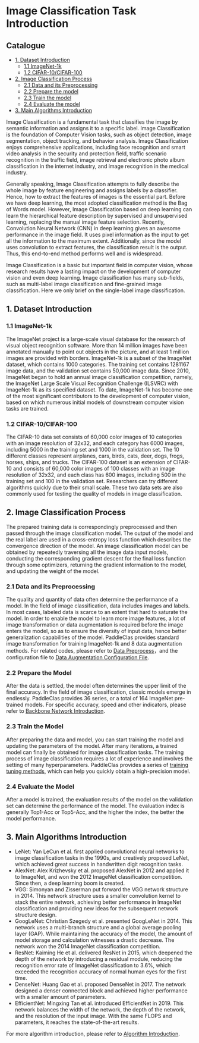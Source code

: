 # Image Classification Task Introduction
## Catalogue

- [1. Dataset Introduction](#1)
  - [1.1 ImageNet-1k](#1.1)
  - [1.2 CIFAR-10/CIFAR-100](#1.2)
- [2. Image Classification Process](#2)
  - [2.1 Data and its Preprocessing](#2.1)
  - [2.2 Prepare the model](#2.2)
  - [2.3 Train the model](#2.3)
  - [2.4 Evaluate the model](#2.4)
- [3. Main Algorithms Introduction](#3)

Image Classification is a fundamental task that classifies the image by semantic information and assigns it to a specific label. Image Classification is the foundation of Computer Vision tasks, such as object detection, image segmentation, object tracking, and behavior analysis. Image Classification enjoys comprehensive applications, including face recognition and smart video analysis in the security and protection field, traffic scenario recognition in the traffic field, image retrieval and electronic photo album classification in the internet industry, and image recognition in the medical industry.

Generally speaking, Image Classification attempts to fully describe the whole image by feature engineering and assigns labels by a classifier. Hence, how to extract the features of images is the essential part. Before we have deep learning, the most adopted classification method is the Bag of Words model. However, Image Classification based on deep learning can learn the hierarchical feature description by supervised and unsupervised learning, replacing the manual image feature selection. Recently, Convolution Neural Network (CNN) in deep learning gives an awesome performance in the image field. It uses pixel information as the input to get all the information to the maximum extent. Additionally, since the model uses convolution to extract features, the classification result is the output. Thus, this end-to-end method performs well and is widespread.

Image Classification is a basic but important field in computer vision, whose research results have a lasting impact on the development of computer vision and even deep learning. Image classification has many sub-fields, such as multi-label image classification and fine-grained image classification. Here we only brief on the single-label image classification.


<a name="1"></a>
## 1. Dataset Introduction


<a name="1.1"></a>
### 1.1 ImageNet-1k

The ImageNet project is a large-scale visual database for the research of visual object recognition software. More than 14 million images have been annotated manually to point out objects in the picture, and at least 1 million images are provided with borders. ImageNet-1k is a subset of the ImageNet dataset, which contains 1000 categories. The training set contains 1281167 image data, and the validation set contains 50,000 image data. Since 2010, ImageNet began to hold an annual image classification competition, namely, the ImageNet Large Scale Visual Recognition Challenge (ILSVRC) with ImageNet-1k as its specified dataset. To date, ImageNet-1k has become one of the most significant contributors to the development of computer vision, based on which numerous initial models of downstream computer vision tasks are trained.


<a name="1.2"></a>
### 1.2 CIFAR-10/CIFAR-100

The CIFAR-10 data set consists of 60,000 color images of 10 categories with an image resolution of 32x32, and each category has 6000 images, including 5000 in the training set and 1000 in the validation set. The 10 different classes represent airplanes, cars, birds, cats, deer, dogs, frogs, horses, ships, and trucks. The CIFAR-100 dataset is an extension of CIFAR-10 and consists of 60,000 color images of 100 classes with an image resolution of 32x32, and each class has 600 images, including 500 in the training set and 100 in the validation set. Researchers can try different algorithms quickly due to their small scale. These two data sets are also commonly used for testing the quality of models in image classification.


<a name="2"></a>
## 2.  Image Classification Process

The prepared training data is correspondingly preprocessed and then passed through the image classification model. The output of the model and the real label are used in a cross-entropy loss function which describes the convergence direction of the model. An image classification model can be obtained by repeatedly traversing all the image data input models, conducting the corresponding gradient descent for the final loss function through some optimizers, returning the gradient information to the model, and updating the weight of the model.


<a name="2.1"></a>
### 2.1 Data and its Preprocessing

The quality and quantity of data often determine the performance of a model. In the field of image classification, data includes images and labels. In most cases, labeled data is scarce to an extent that hard to saturate the model. In order to enable the model to learn more image features, a lot of image transformation or data augmentation is required before the image enters the model, so as to ensure the diversity of input data, hence better generalization capabilities of the model. PaddleClas provides standard image transformation for training ImageNet-1k and 8 data augmentation methods. For related codes, please refer to [Data Preprocess](https://github.com/PaddlePaddle/PaddleClas/blob/develop/ppcls/data/preprocess)，and the configuration file to [Data Augmentation Configuration File](https://github.com/PaddlePaddle/PaddleClas/blob/develop/ppcls/configs/ImageNet/DataAugment).


<a name="2.2"></a>
### 2.2 Prepare the Model

After the data is settled, the model often determines the upper limit of the final accuracy. In the field of image classification, classic models emerge in endlessly. PaddleClas provides 36 series, or a total of 164 ImageNet pre-trained models. For specific accuracy, speed and other indicators, please refer to [Backbone Network Introduction](https://github.com/PaddlePaddle/PaddleClas/blob/develop/docs/en/models).


<a name="2.3"></a>
### 2.3 Train the Model

After preparing the data and model, you can start training the model and updating the parameters of the model. After many iterations, a trained model can finally be obtained for image classification tasks. The training process of image classification requires a lot of experience and involves the setting of many hyperparameters. PaddleClas provides a series of [training tuning methods](https://github.com/PaddlePaddle/PaddleClas/blob/develop/docs/en/models_training/train_strategy_en.md), which can help you quickly obtain a high-precision model.


<a name="2.4"></a>
### 2.4 Evaluate the Model

After a model is trained, the evaluation results of the model on the validation set can determine the performance of the model. The evaluation index is generally Top1-Acc or Top5-Acc, and the higher the index, the better the model performance.


<a name="3"></a>
## 3. Main Algorithms Introduction

- LeNet: Yan LeCun et al. first applied convolutional neural networks to image classification tasks in the 1990s, and creatively proposed LeNet, which achieved great success in handwritten digit recognition tasks.
- AlexNet: Alex Krizhevsky et al. proposed AlexNet in 2012 and applied it to ImageNet, and won the 2012 ImageNet classification competition. Since then, a deep learning boom is created.
- VGG: Simonyan and Zisserman put forward the VGG network structure in 2014. This network structure uses a smaller convolution kernel to stack the entire network, achieving better performance in ImageNet classification and providing new ideas for the subsequent network structure design.
- GoogLeNet: Christian Szegedy et al. presented GoogLeNet in 2014. This network uses a multi-branch structure and a global average pooling layer (GAP). While maintaining the accuracy of the model, the amount of model storage and calculation witnesses a drastic decrease. The network won the 2014 ImageNet classification competition.
- ResNet: Kaiming He et al. delivered ResNet in 2015, which deepened the depth of the network by introducing a residual module, reducing the recognition error rate of ImageNet classification to 3.6%, which exceeded the recognition accuracy of normal human eyes for the first time.
- DenseNet: Huang Gao et al. proposed DenseNet in 2017. The network designed a denser connected block and achieved higher performance with a smaller amount of parameters.
- EfficientNet: Mingxing Tan et al. introduced EfficientNet in 2019. This network balances the width of the network, the depth of the network, and the resolution of the input image. With the same FLOPS and parameters, it reaches the state-of-the-art results.

For more algorithm introduction, please refer to [Algorithm Introduction](https://github.com/PaddlePaddle/PaddleClas/blob/develop/docs/en/models).
